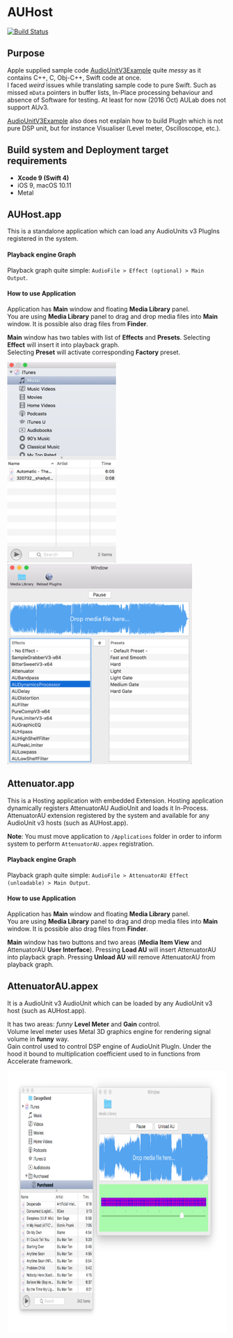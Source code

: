 # AUHost

[![Build Status](https://travis-ci.org/vgorloff/AUHost.svg?branch=master)](https://travis-ci.org/vgorloff/AUHost)

## Purpose

Apple supplied sample code [AudioUnitV3Example](https://www.google.com/search?q=AudioUnitV3Example+site:apple.com) quite *messy* as it contains C++, C, Obj-C++, Swift code at once.  
I faced *weird* issues while translating sample code to pure Swift. Such as missed `mData` pointers in buffer lists, In-Place processing behaviour and absence of Software for testing. At least for now (2016 Oct) AULab does not support AUv3.

[AudioUnitV3Example](https://www.google.com/search?q=AudioUnitV3Example+site:apple.com) also does not explain how to build PlugIn which is not pure DSP unit, but for instance Visualiser (Level meter, Oscilloscope, etc.).

## Build system and Deployment target requirements

- **Xcode 9 (Swift 4)**
- iOS 9, macOS 10.11
- Metal

## AUHost.app

This is a standalone application which can load any AudioUnits v3 PlugIns registered in the system.

#### Playback engine Graph

Playback graph quite simple: `AudioFile > Effect (optional) > Main Output`.

#### How to use Application

Application has **Main** window and floating **Media Library** panel.  
You are using **Media Library** panel to drag and drop media files into **Main** window. It is possible also drag files from **Finder**.

**Main** window has two tables with list of **Effects** and **Presets**.
Selecting **Effect** will insert it into playback graph.  
Selecting **Preset** will activate corresponding **Factory** preset.


<img src="https://raw.githubusercontent.com/vgorloff/AUHost/master/Media/Screenshot-MediaLibrary.png" height="460" alt="Screenshot: MediaLibrary">&nbsp;
<img src="https://raw.githubusercontent.com/vgorloff/AUHost/master/Media/Screenshot-MainWindow.png" height="460" alt="Screenshot: MainWindow">

## Attenuator.app

This is a Hosting application with embedded Extension. Hosting application dynamically registers AttenuatorAU AudioUnit and loads it In-Process.   AttenuatorAU extension registered by the system and available for any AudioUnit v3 hosts (such as AUHost.app).

**Note**: You must move application to `/Applications` folder in order to inform system to perform `AttenuatorAU.appex` registration.

#### Playback engine Graph

Playback graph quite simple: `AudioFile > AttenuatorAU Effect (unloadable) > Main Output`.

#### How to use Application

Application has **Main** window and floating **Media Library** panel.  
You are using **Media Library** panel to drag and drop media files into **Main** window. It is possible also drag files from **Finder**.

**Main** window has two buttons and two areas (**Media Item View** and AttenuatorAU **User Interface**).
Pressing **Load AU** will insert AttenuatorAU into playback graph.   Pressing **Unload AU** will remove AttenuatorAU from playback graph.

## AttenuatorAU.appex

It is a AudioUnit v3 AudioUnit which can be loaded by any AudioUnit v3 host (such as AUHost.app).  

It has two areas: *funny* **Level Meter** and **Gain** control.  
Volume level meter uses Metal 3D graphics engine for rendering signal volume in **funny** way.  
Gain control used to control DSP engine of AudioUnit PlugIn. Under the hood it bound to multiplication coefficient used to in functions from Accelerate framework.

<img src="https://raw.githubusercontent.com/vgorloff/AUHost/master/Media/Screenshot-Attenuator.png" height="600" alt="Screenshot: Attenuator">
